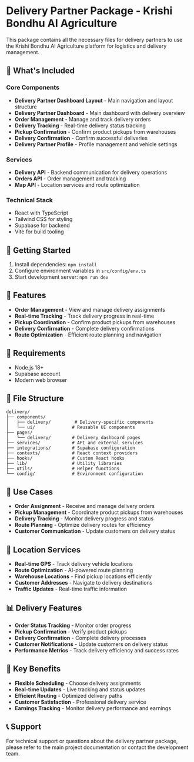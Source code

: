 # Delivery Partner Package - Krishi Bondhu AI Agriculture

This package contains all the necessary files for delivery partners to use the Krishi Bondhu AI Agriculture platform for logistics and delivery management.

## 🚚 What's Included

### Core Components
- **Delivery Partner Dashboard Layout** - Main navigation and layout structure
- **Delivery Partner Dashboard** - Main dashboard with delivery overview
- **Order Management** - Manage and track delivery orders
- **Delivery Tracking** - Real-time delivery status tracking
- **Pickup Confirmation** - Confirm product pickups from warehouses
- **Delivery Confirmation** - Confirm successful deliveries
- **Delivery Partner Profile** - Profile management and vehicle settings

### Services
- **Delivery API** - Backend communication for delivery operations
- **Orders API** - Order management and tracking
- **Map API** - Location services and route optimization

### Technical Stack
- React with TypeScript
- Tailwind CSS for styling
- Supabase for backend
- Vite for build tooling

## 🚀 Getting Started

1. Install dependencies: `npm install`
2. Configure environment variables in `src/config/env.ts`
3. Start development server: `npm run dev`

## 📱 Features

- **Order Management** - View and manage delivery assignments
- **Real-time Tracking** - Track delivery progress in real-time
- **Pickup Coordination** - Confirm product pickups from warehouses
- **Delivery Confirmation** - Complete delivery confirmations
- **Route Optimization** - Efficient route planning and navigation

## 🔧 Requirements

- Node.js 18+
- Supabase account
- Modern web browser

## 📁 File Structure

```
delivery/
├── components/
│   ├── delivery/         # Delivery-specific components
│   └── ui/              # Reusable UI components
├── pages/
│   └── delivery/        # Delivery dashboard pages
├── services/            # API and external services
├── integrations/        # Supabase configuration
├── contexts/            # React context providers
├── hooks/               # Custom React hooks
├── lib/                 # Utility libraries
├── utils/               # Helper functions
└── config/              # Environment configuration
```

## 🚛 Use Cases

- **Order Assignment** - Receive and manage delivery orders
- **Pickup Management** - Coordinate product pickups from warehouses
- **Delivery Tracking** - Monitor delivery progress and status
- **Route Planning** - Optimize delivery routes for efficiency
- **Customer Communication** - Update customers on delivery status

## 📍 Location Services

- **Real-time GPS** - Track delivery vehicle locations
- **Route Optimization** - AI-powered route planning
- **Warehouse Locations** - Find pickup locations efficiently
- **Customer Addresses** - Navigate to delivery destinations
- **Traffic Updates** - Real-time traffic information

## 📊 Delivery Features

- **Order Status Tracking** - Monitor order progress
- **Pickup Confirmation** - Verify product pickups
- **Delivery Confirmation** - Complete delivery processes
- **Customer Notifications** - Update customers on delivery status
- **Performance Metrics** - Track delivery efficiency and success rates

## 🎯 Key Benefits

- **Flexible Scheduling** - Choose delivery assignments
- **Real-time Updates** - Live tracking and status updates
- **Efficient Routing** - Optimized delivery paths
- **Customer Satisfaction** - Professional delivery service
- **Earnings Tracking** - Monitor delivery performance and earnings

## 📞 Support

For technical support or questions about the delivery partner package, please refer to the main project documentation or contact the development team. 